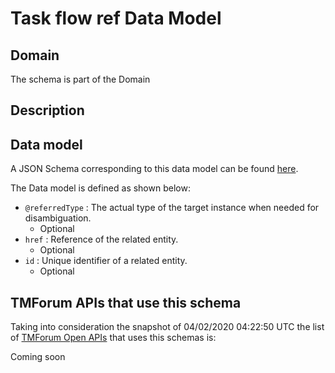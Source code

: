 # Task flow ref Data Model

## Domain

The  schema is part of the  Domain

## Description



## Data model

A JSON Schema corresponding to this data model can be found
[here](https://github.com/tmforum-rand/schemas/blob/candidates/Common/TaskFlowRef.schema.json).

The Data model is defined as shown below:
- `@referredType` : The actual type of the target instance when needed for disambiguation.
  - Optional
- `href` : Reference of the related entity.
  - Optional
- `id` : Unique identifier of a related entity.
  - Optional




## TMForum APIs that use this schema

Taking into consideration the snapshot of 04/02/2020 04:22:50 UTC the list of [TMForum Open APIs](https://www.tmforum.org/open-apis/) that uses this schemas is:

Coming soon